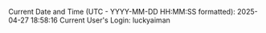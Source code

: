 Current Date and Time (UTC - YYYY-MM-DD HH:MM:SS formatted): 2025-04-27 18:58:16
Current User's Login: luckyaiman
